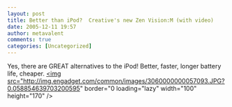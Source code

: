 ```yaml
---
layout: post
title: Better than iPod?  Creative's new Zen Vision:M (with video)
date: 2005-12-11 19:57
author: metavalent
comments: true
categories: [Uncategorized]
---
```

Yes, there are GREAT alternatives to the iPod!  Better, faster, longer battery life, cheaper.
<a rel="nofollow" href="http://www.engadget.com/entry/1234000157071380/"><img src="http://img.engadget.com/common/images/3060000000057093.JPG?0.058854639703200595" border="0 loading="lazy" width="100" height="170" /></a>
